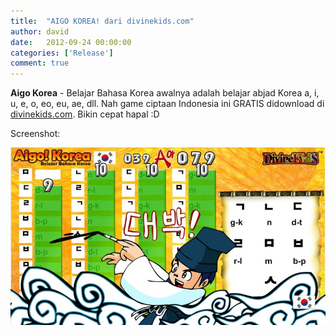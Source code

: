 ```yaml
---
title:  "AIGO KOREA! dari divinekids.com"
author: david
date:   2012-09-24 00:00:00
categories: ['Release']
comment: true
---
```


**Aigo Korea** - Belajar Bahasa Korea awalnya adalah belajar abjad Korea a, i, u, e, o, eo, eu, ae, dll. Nah game ciptaan Indonesia ini GRATIS didownload di [divinekids.com][dk-download]. Bikin cepat hapal :D

Screenshot:

![Screen1](img/aigoko10.jpg)

[dk]:           http://divinekids.com
[dk-download]:  http://divinekids.com/download/
